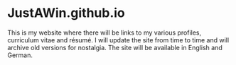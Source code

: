 # JustAWin.github.io
This is my website where there will be links to my various profiles, curriculum vitae and résumé. I will update the site from time to time and will archive old versions for nostalgia. The site will be available in English and German.
